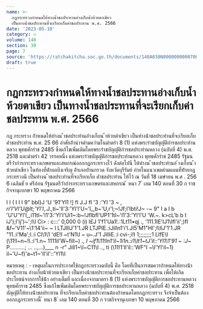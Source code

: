```yaml
---
name: >-
  กฎกระทรวงกำหนดให้ทางน้ำชลประทานอ่างเก็บน้ำห้วยตาเขียว 
  เป็นทางน้ำชลประทานที่จะเรียกเก็บค่าชลประทาน พ.ศ. 2566
date: '2023-05-10'
category: ก
volume: 140
section: 30
page: 7
source: 'https://ratchakitcha.soc.go.th/documents/140A030N0000000000700.pdf'
draft: true
---
```


# กฎกระทรวงกำหนดให้ทางน้ำชลประทานอ่างเก็บน้ำห้วยตาเขียว  เป็นทางน้ำชลประทานที่จะเรียกเก็บค่าชลประทาน พ.ศ. 2566

กฎ กระทรวง ก้ําหนดให้ทํางน ้ําชลประทํานอ่ํางเก็บน ้ําห้วยตําเขียว เป็นทํางน้ําชลประทํานที่จะเรียกเก็บค่ําชลประทําน พ.ศ. 25 66 อําศัยอ้ํานําจตํามควํามในมําตรํา 8 (1) แห่งพระรําชบัญญัติกํารชลประทํานหลวง พุทธศักรําช 2485 ซึ่งแก้ไขเพิ่มเติมโดยพระรําชบัญญัติกํารชลประทํานหลวง (ฉบับที่ 4) พ.ศ. 2518 และมําตรํา 42 วรรคหนึ่ง แห่งพระรําชบัญญัติกํารชลประทํานหลวง พุทธศักรําช 2485 รัฐมนตรีว่ํากํารกระทรวงเกษตรและสหกรณ์ออกกฎกระทรวงไว้ ดังต่อไปนี ให้ทํางน ้ําชลประทํานอ่ ํางเก็บน ้ําห้วยตําเขียว ในท้องที่ต้ําบลบึงเจริญ อ้ําเภอบ้ํานกรวด จังหวัดบุรีรัมย์ ภํายในแนวเขตตํามแผนที่ท้ํายกฎกระทรวงนี เป็นทํางน ้ําชลประทํานที่จะเรียกเก็บ ค่ําชลประทําน ให้ไว้ ณ วันที่ 18 เมษํายน พ.ศ . 256 6 เฉลิมชั ย ศรีอ่อน รัฐมนตรีว่ํากํารกระทรวงเกษตรและสหกรณ์ ้ หนา 7 ่ เลม 140 ตอนที่ 30 ก ราชกิจจานุเบกษา 10 พฤษภาคม 2566

I I ( I I I 9" bbl}J 'U '91'Yl1 !] fl J.J fl '3 :'Yl '3 ~ _, ri'l'Vl'U@lt;'Yl'l_,.J.,ti~'ll'3:'Yl'l'U~'l_,b~'U,r'l;~!Jf;l'lbti!J~ -~ 9" I a I b 'U'U'Yl'l_,i11tl~'l1'3:'Yl'l'Ui1~:b~!Jflbfl'UP1'1tl~'l1'3:'Yl'l'U 'W.~. k>cL'b b I iJ');l'ij')~';l\I Ci> : c:::' 0,000 0 (i) l£J 1'f1'Ua1!.:1Lt11•qj ., '111.1lE'IJ1\lfl'ii';)fl &f~'V11'~\1'14'ii~ ~ I LTJlllJ\'1'1.JR LTJPIE.:iJilln1'i'l.Jl5'M1"Hl';l\llJ\'1'1.JR "11.:i'Ma';l.:i Cl\1\1 'dE!I ~t'N1\I ~ u~.J'1 JilliE.:i cvi-;i!I 1;;;;;;;;1 LlfE\I (\11!l~n~!l.:i'1.n~ 1111il'W~fill~) ._, I ~if1\11!ln1'il~1i1n.:i1\lt1~tJ'il::'Yl1\1'91 ~ :J_~ P..........; ... ..,...),___ n -r" Jill1~\l~C11\I .., ti (\11!1'll'il::'WF"I ~\l'Yl'il~1) il~'U~f)'a~t1~'ll'il'::'Yl1\I

หมายเหตุ : - เหตุผลในการประกาศใช้กฎกระทรวงฉบับนี้ คือ โดยที่เป็นการสมควรก้าหนดให้ทางน้้าชลประทาน อ่างเก็บน้้าห้วยตาเขียว เป็นทางน้้าชลประทานที่จะเรียกเก็บค่าชลประทาน เพื่อให้เกิดประโยชน์จากการใช้น้้า อย่างเต็มที่ และเนื่องจากมาตรา 8 (1) แห่งพระราชบัญญัติการชลประทานหลวง พุทธศักราช 2485 ซึ่งแก้ไขเพิ่มเติมโดยพระราชบัญญัติการชลประทานหลวง (ฉบับที่ 4) พ.ศ. 2518 บัญญัติให้ทางน้้าชลประทาน ที่จะเรียกเก็บค่าชลประทานต้องก้าหนดโดยกฎกระทรวง จึงจ้าเป็นต้องออกกฎกระทรวงนี้ ้ หนา 8 ่ เลม 140 ตอนที่ 30 ก ราชกิจจานุเบกษา 10 พฤษภาคม 2566
